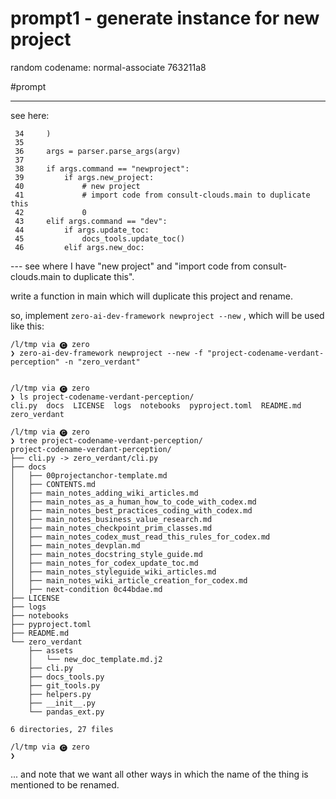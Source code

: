 #  prompt1 - generate instance for new project

random codename: normal-associate 763211a8

#prompt 

***

see here: 

```prompt
 34     )                                                                           
 35                                                                                 
 36     args = parser.parse_args(argv)                                              
 37                                                                                 
 38     if args.command == "newproject":                                            
 39         if args.new_project:                                                    
 40             # new project                                                       
 41             # import code from consult-clouds.main to duplicate this      
 42             0                                                                   
 43     elif args.command == "dev":                                                 
 44         if args.update_toc:                                                     
 45             docs_tools.update_toc()                                             
 46         elif args.new_doc:                     
```

--- see where I have "new project" and "import code from consult-clouds.main to duplicate this". 

write a function in main which will duplicate this project and rename. 

so, implement `zero-ai-dev-framework newproject --new` , which will be used
like this: 

```
/l/tmp via 🅒 zero
❯ zero-ai-dev-framework newproject --new -f "project-codename-verdant-perception" -n "zero_verdant"


/l/tmp via 🅒 zero
❯ ls project-codename-verdant-perception/
cli.py  docs  LICENSE  logs  notebooks  pyproject.toml  README.md zero_verdant

/l/tmp via 🅒 zero
❯ tree project-codename-verdant-perception/
project-codename-verdant-perception/
├── cli.py -> zero_verdant/cli.py
├── docs
│   ├── 00projectanchor-template.md
│   ├── CONTENTS.md
│   ├── main_notes_adding_wiki_articles.md
│   ├── main_notes_as_a_human_how_to_code_with_codex.md
│   ├── main_notes_best_practices_coding_with_codex.md
│   ├── main_notes_business_value_research.md
│   ├── main_notes_checkpoint_prim_classes.md
│   ├── main_notes_codex_must_read_this_rules_for_codex.md
│   ├── main_notes_devplan.md
│   ├── main_notes_docstring_style_guide.md
│   ├── main_notes_for_codex_update_toc.md
│   ├── main_notes_styleguide_wiki_articles.md
│   ├── main_notes_wiki_article_creation_for_codex.md
│   ├── next-condition 0c44bdae.md
├── LICENSE
├── logs
├── notebooks
├── pyproject.toml
├── README.md
└── zero_verdant
    ├── assets
    │   └── new_doc_template.md.j2
    ├── cli.py
    ├── docs_tools.py
    ├── git_tools.py
    ├── helpers.py
    ├── __init__.py
    └── pandas_ext.py

6 directories, 27 files

/l/tmp via 🅒 zero
❯

```

... and note that we want all other ways in which the name of the thing is mentioned to be renamed. 
